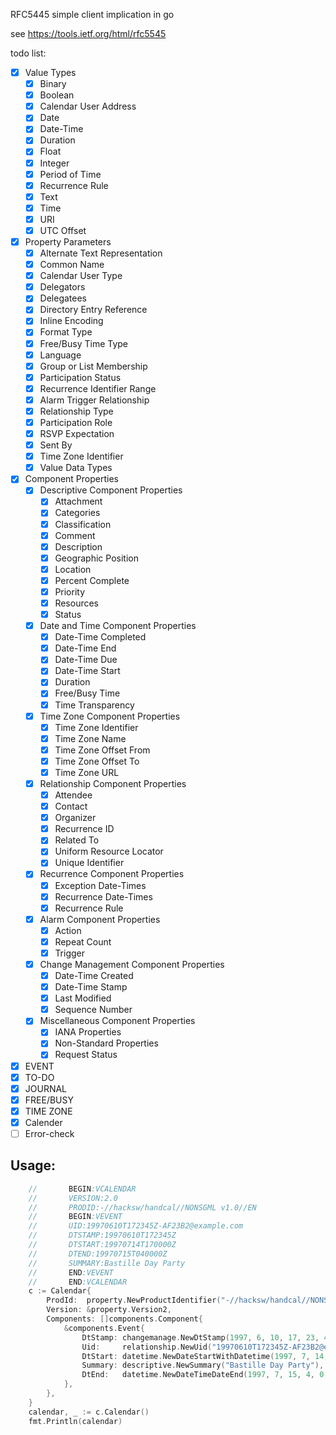 RFC5445 simple client implication in go

see https://tools.ietf.org/html/rfc5545

todo list:

- [x] Value Types
  - [x] Binary
  - [x] Boolean
  - [x] Calendar User Address
  - [x] Date
  - [x] Date-Time
  - [x] Duration
  - [x] Float
  - [x] Integer
  - [x] Period of Time
  - [x] Recurrence Rule
  - [x] Text
  - [x] Time
  - [x] URI
  - [x] UTC Offset
- [x] Property Parameters
     - [x] Alternate Text Representation
     - [x] Common Name
     - [x] Calendar User Type
     - [x] Delegators  
     - [x] Delegatees  
     - [x] Directory Entry Reference
     - [x] Inline Encoding
     - [x] Format Type
     - [x] Free/Busy Time Type
     - [x] Language  
     - [x] Group or List Membership  
     - [x] Participation Status  
     - [x] Recurrence Identifier Range  
     - [x] Alarm Trigger Relationship  
     - [x] Relationship Type  
     - [x] Participation Role  
     - [x] RSVP Expectation  
     - [x] Sent By  
     - [x] Time Zone Identifier  
     - [x] Value Data Types
- [x] Component Properties
    - [x] Descriptive Component Properties
        - [x] Attachment
        - [x] Categories
        - [x] Classification
        - [x] Comment 
        - [x] Description 
        - [x] Geographic Position 
        - [x] Location  
        - [x] Percent Complete 
        - [x] Priority  
        - [x] Resources 
        - [x] Status  
    - [x] Date and Time Component Properties
        - [x] Date-Time Completed  
        - [x] Date-Time End  
        - [x] Date-Time Due  
        - [x] Date-Time Start  
        - [x] Duration  
        - [x] Free/Busy Time   
        - [x] Time Transparency
    - [x] Time Zone Component Properties
        - [x]  Time Zone Identifier
        - [x]  Time Zone Name
        - [x]  Time Zone Offset From
        - [x]  Time Zone Offset To
        - [x]  Time Zone URL
    - [x]  Relationship Component Properties
        - [x] Attendee  
        - [x]  Contact   
        - [x]  Organizer    
        - [x]  Recurrence ID   
        - [x]  Related To 
        - [x]  Uniform Resource Locator
        - [x]  Unique Identifier
    - [x]  Recurrence Component Properties
        - [x]  Exception Date-Times
        - [x]  Recurrence Date-Times
        - [x]  Recurrence Rule
    - [x]  Alarm Component Properties
        - [x]  Action  
        - [x]  Repeat Count
        - [x]  Trigger 
    - [x]   Change Management Component Properties
        - [x]  Date-Time Created
        - [x]  Date-Time Stamp
        - [x]  Last Modified
        - [x]  Sequence Number
    - [x]  Miscellaneous Component Properties
        - [x]  IANA Properties
        - [x]  Non-Standard Properties
        - [x]  Request Status
- [x] EVENT
- [x] TO-DO
- [x] JOURNAL
- [x] FREE/BUSY
- [x] TIME ZONE
- [x] Calender
- [ ] Error-check

## Usage:

```go
	//       BEGIN:VCALENDAR
	//       VERSION:2.0
	//       PRODID:-//hacksw/handcal//NONSGML v1.0//EN
	//       BEGIN:VEVENT
	//       UID:19970610T172345Z-AF23B2@example.com
	//       DTSTAMP:19970610T172345Z
	//       DTSTART:19970714T170000Z
	//       DTEND:19970715T040000Z
	//       SUMMARY:Bastille Day Party
	//       END:VEVENT
	//       END:VCALENDAR
	c := Calendar{
		ProdId:  property.NewProductIdentifier("-//hacksw/handcal//NONSGML v1.0//EN"),
		Version: &property.Version2,
		Components: []components.Component{
			&components.Event{
				DtStamp: changemanage.NewDtStamp(1997, 6, 10, 17, 23, 45),
				Uid:     relationship.NewUid("19970610T172345Z-AF23B2@example.com"),
				DtStart: datetime.NewDateStartWithDatetime(1997, 7, 14, 17, 0, 0),
				Summary: descriptive.NewSummary("Bastille Day Party"),
				DtEnd:   datetime.NewDateTimeDateEnd(1997, 7, 15, 4, 0, 0),
			},
		},
	}
	calendar, _ := c.Calendar()
	fmt.Println(calendar)
```